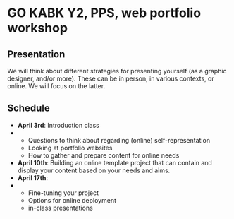 # GO KABK Y2, PPS, web portfolio workshop

## Presentation

We will think about different strategies for presenting yourself (as a graphic designer, and/or more). These can be in person, in various contexts, or online. We will focus on the latter.

## Schedule

- **April 3rd**: Introduction class
- - Questions to think about regarding (online) self-representation
  - Looking at portfolio websites
  - How to gather and prepare content for online needs
- **April 10th**: Building an online template project that can contain and display your content based on your needs and aims.
- **April 17th**:
- - Fine-tuning your project
  - Options for online deployment
  - in-class presentations
